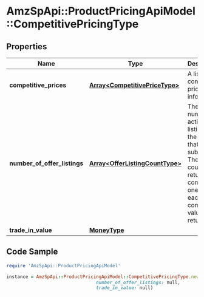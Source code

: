 # AmzSpApi::ProductPricingApiModel::CompetitivePricingType

## Properties

Name | Type | Description | Notes
------------ | ------------- | ------------- | -------------
**competitive_prices** | [**Array&lt;CompetitivePriceType&gt;**](CompetitivePriceType.md) | A list of competitive pricing information. | 
**number_of_offer_listings** | [**Array&lt;OfferListingCountType&gt;**](OfferListingCountType.md) | The number of active offer listings for the item that was submitted. The listing count is returned by condition, one for each listing condition value that is returned. | 
**trade_in_value** | [**MoneyType**](MoneyType.md) |  | [optional] 

## Code Sample

```ruby
require 'AmzSpApi::ProductPricingApiModel'

instance = AmzSpApi::ProductPricingApiModel::CompetitivePricingType.new(competitive_prices: null,
                                 number_of_offer_listings: null,
                                 trade_in_value: null)
```


